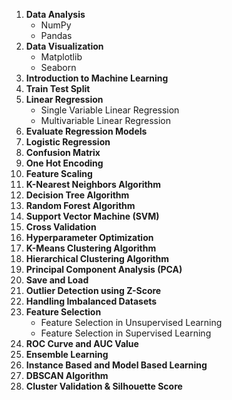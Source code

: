 
1. **Data Analysis**
    - NumPy
    - Pandas
2. **Data Visualization**
    - Matplotlib
    - Seaborn
3. **Introduction to Machine Learning**
4. **Train Test Split**
5. **Linear Regression**
    - Single Variable Linear Regression
    - Multivariable Linear Regression
6. **Evaluate Regression Models**
7. **Logistic Regression**
8. **Confusion Matrix**
9. **One Hot Encoding**
10. **Feature Scaling**
11. **K-Nearest Neighbors Algorithm**
12. **Decision Tree Algorithm**
13. **Random Forest Algorithm**
14. **Support Vector Machine (SVM)**
15. **Cross Validation**
16. **Hyperparameter Optimization**
17. **K-Means Clustering Algorithm**
18. **Hierarchical Clustering Algorithm**
19. **Principal Component Analysis (PCA)**
20. **Save and Load**
21. **Outlier Detection using Z-Score**
23. **Handling Imbalanced Datasets**
24. **Feature Selection**
    - Feature Selection in Unsupervised Learning
    - Feature Selection in Supervised Learning
25. **ROC Curve and AUC Value**
26. **Ensemble Learning**
27. **Instance Based and Model Based Learning**
28. **DBSCAN Algorithm**
29. **Cluster Validation & Silhouette Score**


